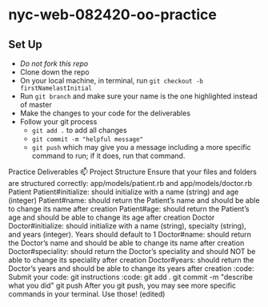 # nyc-web-082420-oo-practice

## Set Up
- *Do not fork this repo*
- Clone down the repo
- On your local machine, in terminal, run `git checkout -b firstNamelastInitial`
- Run `git branch` and make sure your name is the one highlighted instead of master
- Make the changes to your code for the deliverables
- Follow your git process
    - `git add .` to add all changes
    - `git commit -m "helpful message"`
    - `git push` which may give you a message including a more specific command to run; if it does, run that command. 

Practice Deliverables :mailbox:
Project Structure
Ensure that your files and folders are structured correctly: app/models/patient.rb and app/models/doctor.rb
Patient
Patient#initialize: should initialize with a name (string) and age (integer)
Patient#name: should return the Patient’s name and should be able to change its name after creation
Patient#age: should return the Patient’s age and should be able to change its age after creation
Doctor
Doctor#initialize: should initialize with a name (string), specialty (string), and years (integer). Years should default to 1
Doctor#name: should return the Doctor’s name and should be able to change its name after creation
Doctor#speciality: should return the Doctor’s speciality and should NOT be able to change its speciality after creation
Doctor#years: should return the Doctor’s years and should be able to change its years after creation
:code: Submit your code: git instructions :code:
git add .
git commit -m "describe what you did"
git push 
After you git push, you may see more specific commands in your terminal. Use those! (edited) 

